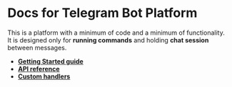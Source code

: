 # Docs for Telegram Bot Platform

This is a platform with a minimum of code and a minimum of functionality. <br />
It is designed only for **running commands** and holding **chat session** between messages.

* **[Getting Started guide](https://github.com/jungle-bay/telegram-bot-platform/tree/master/docs/guide.md)**
* **[API reference](https://github.com/jungle-bay/telegram-bot-platform/tree/master/docs/api.md)**
* **[Custom handlers](https://github.com/jungle-bay/telegram-bot-platform/tree/master/docs/customs.md)**
